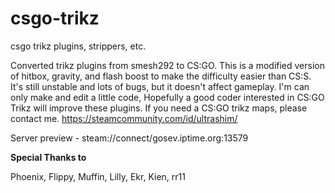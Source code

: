# csgo-trikz
csgo trikz plugins, strippers, etc.

Converted trikz plugins from smesh292 to CS:GO. 
This is a modified version of hitbox, gravity, and flash boost to make the difficulty easier than CS:S.
It's still unstable and lots of bugs, but it doesn't affect gameplay.
I'm can only make and edit a little code, Hopefully a good coder interested in CS:GO Trikz will improve these plugins.
If you need a CS:GO trikz maps, please contact me. https://steamcommunity.com/id/ultrashim/

Server preview - steam://connect/gosev.iptime.org:13579

<b>Special Thanks to</b>

Phoenix, Flippy, Muffin, Lilly, Ekr, Kien, rr11
